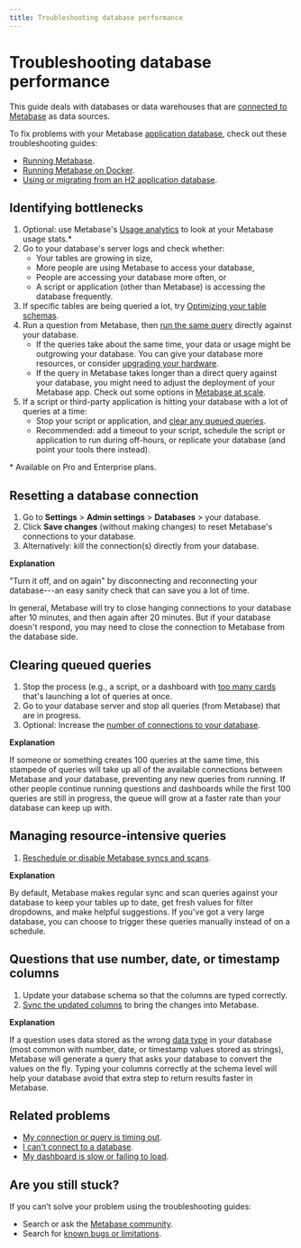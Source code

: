 ```yaml
---
title: Troubleshooting database performance
---
```


# Troubleshooting database performance

This guide deals with databases or data warehouses that are [connected to Metabase](../../databases/connecting.md) as data sources.

To fix problems with your Metabase [application database](../../installation-and-operation/configuring-application-database.md), check out these troubleshooting guides:

- [Running Metabase](./running.md).
- [Running Metabase on Docker](./docker.md).
- [Using or migrating from an H2 application database](./loading-from-h2.md).

## Identifying bottlenecks

1. Optional: use Metabase's [Usage analytics](../../usage-and-performance-tools/usage-analytics.md) to look at your Metabase usage stats.\*
2. Go to your database's server logs and check whether:
   - Your tables are growing in size,
   - More people are using Metabase to access your database,
   - People are accessing your database more often, or
   - A script or application (other than Metabase) is accessing the database frequently.
3. If specific tables are being queried a lot, try [Optimizing your table schemas](https://www.metabase.com/learn/metabase-basics/administration/administration-and-operation/making-dashboards-faster#organize-data-to-anticipate-common-questions).
4. Run a question from Metabase, then [run the same query](../../questions/query-builder/editor.md#viewing-the-sql-that-powers-your-question) directly against your database.
   - If the queries take about the same time, your data or usage might be outgrowing your database. You can give your database more resources, or consider [upgrading your hardware](https://www.metabase.com/learn/grow-your-data-skills/data-landscape/which-data-warehouse).
   - If the query in Metabase takes longer than a direct query against your database, you might need to adjust the deployment of your Metabase app. Check out some options in [Metabase at scale](https://www.metabase.com/learn/metabase-basics/administration/administration-and-operation/metabase-at-scale).
5. If a script or third-party application is hitting your database with a lot of queries at a time:
   - Stop your script or application, and [clear any queued queries](#clearing-queued-queries).
   - Recommended: add a timeout to your script, schedule the script or application to run during off-hours, or replicate your database (and point your tools there instead).

\* Available on Pro and Enterprise plans.

## Resetting a database connection

1. Go to **Settings** > **Admin settings** > **Databases** > your database.
2. Click **Save changes** (without making changes) to reset Metabase's connections to your database.
3. Alternatively: kill the connection(s) directly from your database.

**Explanation**

"Turn it off, and on again" by disconnecting and reconnecting your database---an easy sanity check that can save you a lot of time.

In general, Metabase will try to close hanging connections to your database after 10 minutes, and then again after 20 minutes. But if your database doesn't respond, you may need to close the connection to Metabase from the database side.

## Clearing queued queries

1. Stop the process (e.g., a script, or a dashboard with [too many cards](./my-dashboard-is-slow.md#dashboard-has-over-10-cards) that's launching a lot of queries at once.
2. Go to your database server and stop all queries (from Metabase) that are in progress.
3. Optional: Increase the [number of connections to your database](../../configuring-metabase/environment-variables.md#mb_jdbc_data_warehouse_max_connection_pool_size).

**Explanation**

If someone or something creates 100 queries at the same time, this stampede of queries will take up all of the available connections between Metabase and your database, preventing any new queries from running. If other people continue running questions and dashboards while the first 100 queries are still in progress, the queue will grow at a faster rate than your database can keep up with.

## Managing resource-intensive queries

1. [Reschedule or disable Metabase syncs and scans](../../databases/sync-scan.md).

**Explanation**

By default, Metabase makes regular sync and scan queries against your database to keep your tables up to date, get fresh values for filter dropdowns, and make helpful suggestions. If you've got a very large database, you can choose to trigger these queries manually instead of on a schedule.

## Questions that use number, date, or timestamp columns

1. Update your database schema so that the columns are typed correctly.
2. [Sync the updated columns](../../databases/sync-scan.md#manually-syncing-tables-and-columns) to bring the changes into Metabase.

**Explanation**

If a question uses data stored as the wrong [data type](https://www.metabase.com/learn/grow-your-data-skills/data-fundamentals/data-types-overview) in your database (most common with number, date, or timestamp values stored as strings), Metabase will generate a query that asks your database to convert the values on the fly. Typing your columns correctly at the schema level will help your database avoid that extra step to return results faster in Metabase.

## Related problems

- [My connection or query is timing out](./timeout.md).
- [I can't connect to a database](./db-connection.md).
- [My dashboard is slow or failing to load](./my-dashboard-is-slow.md).

## Are you still stuck?

If you can’t solve your problem using the troubleshooting guides:

- Search or ask the [Metabase community](https://discourse.metabase.com/).
- Search for [known bugs or limitations](./known-issues.md).
